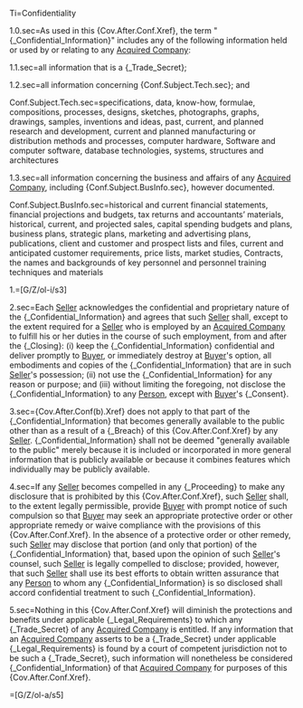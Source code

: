Ti=Confidentiality

1.0.sec=As used in this {Cov.After.Conf.Xref}, the term "{_Confidential_Information}" includes any of the following information held or used by or relating to any <a href="#SPA.Def.Acquired_Companies.Def" class="definedterm">Acquired Company</a>:

1.1.sec=all information that is a {_Trade_Secret};

1.2.sec=all information concerning {Conf.Subject.Tech.sec}; and

Conf.Subject.Tech.sec=specifications, data, know-how, formulae, compositions, processes, designs, sketches, photographs, graphs, drawings, samples, inventions and ideas, past, current, and planned research and development, current and planned manufacturing or distribution methods and processes, computer hardware, Software and computer software, database technologies, systems, structures and architectures

1.3.sec=all information concerning the business and affairs of any <a href="#SPA.Def.Acquired_Companies.Def" class="definedterm">Acquired Company</a>, including {Conf.Subject.BusInfo.sec}, however documented.

Conf.Subject.BusInfo.sec=historical and current financial statements, financial projections and budgets, tax returns and accountants’ materials, historical, current, and projected sales, capital spending budgets and plans, business plans, strategic plans, marketing and advertising plans, publications, client and customer and prospect lists and files, current and anticipated customer requirements, price lists, market studies, Contracts, the names and backgrounds of key personnel and personnel training techniques and materials

1.=[G/Z/ol-i/s3]

2.sec=Each <a href="#SPA.Def.Seller(s).Def" class="definedterm">Seller</a> acknowledges the confidential and proprietary nature of the {_Confidential_Information} and agrees that such <a href="#SPA.Def.Seller(s).Def" class="definedterm">Seller</a> shall, except to the extent required for a <a href="#SPA.Def.Seller(s).Def" class="definedterm">Seller</a> who is employed by an <a href="#SPA.Def.Acquired_Companies.Def" class="definedterm">Acquired Company</a> to fulfill his or her duties in the course of such employment, from and after the {_Closing}:  (i) keep the {_Confidential_Information} confidential and deliver promptly to <a href="#SPA.Def.Buyer.Def" class="definedterm">Buyer</a>, or immediately destroy at <a href="#SPA.Def.Buyer.Def" class="definedterm">Buyer</a>'s option, all embodiments and copies of the {_Confidential_Information} that are in such <a href="#SPA.Def.Seller(s).Def" class="definedterm">Seller</a>'s possession; (ii) not use the {_Confidential_Information} for any reason or purpose; and (iii) without limiting the foregoing, not disclose the {_Confidential_Information} to any <a href="#SPA.Def.Person.Def" class="definedterm">Person</a>, except with <a href="#SPA.Def.Buyer.Def" class="definedterm">Buyer</a>'s {_Consent}.

3.sec={Cov.After.Conf(b).Xref} does not apply to that part of the {_Confidential_Information} that becomes generally available to the public other than as a result of a {_Breach} of this {Cov.After.Conf.Xref} by any <a href="#SPA.Def.Seller(s).Def" class="definedterm">Seller</a>.  {_Confidential_Information} shall not be deemed "generally available to the public" merely because it is included or incorporated in more general information that is publicly available or because it combines features which individually may be publicly available.

4.sec=If any <a href="#SPA.Def.Seller(s).Def" class="definedterm">Seller</a> becomes compelled in any {_Proceeding} to make any disclosure that is prohibited by this {Cov.After.Conf.Xref}, such <a href="#SPA.Def.Seller(s).Def" class="definedterm">Seller</a> shall, to the extent legally permissible, provide <a href="#SPA.Def.Buyer.Def" class="definedterm">Buyer</a> with prompt notice of such compulsion so that <a href="#SPA.Def.Buyer.Def" class="definedterm">Buyer</a> may seek an appropriate protective order or other appropriate remedy or waive compliance with the provisions of this {Cov.After.Conf.Xref}.  In the absence of a protective order or other remedy, such <a href="#SPA.Def.Seller(s).Def" class="definedterm">Seller</a> may disclose that portion (and only that portion) of the {_Confidential_Information} that, based upon the opinion of such <a href="#SPA.Def.Seller(s).Def" class="definedterm">Seller</a>'s counsel, such <a href="#SPA.Def.Seller(s).Def" class="definedterm">Seller</a> is legally compelled to disclose; provided, however, that such <a href="#SPA.Def.Seller(s).Def" class="definedterm">Seller</a> shall use its best efforts to obtain written assurance that any <a href="#SPA.Def.Person.Def" class="definedterm">Person</a> to whom any {_Confidential_Information} is so disclosed shall accord confidential treatment to such {_Confidential_Information}.

5.sec=Nothing in this {Cov.After.Conf.Xref} will diminish the protections and benefits under applicable {_Legal_Requirements} to which any {_Trade_Secret} of any <a href="#SPA.Def.Acquired_Companies.Def" class="definedterm">Acquired Company</a> is entitled.  If any information that an <a href="#SPA.Def.Acquired_Companies.Def" class="definedterm">Acquired Company</a> asserts to be a {_Trade_Secret} under applicable {_Legal_Requirements} is found by a court of competent jurisdiction not to be such a {_Trade_Secret}, such information will nonetheless be considered {_Confidential_Information} of that <a href="#SPA.Def.Acquired_Companies.Def" class="definedterm">Acquired Company</a> for purposes of this {Cov.After.Conf.Xref}.

=[G/Z/ol-a/s5]

